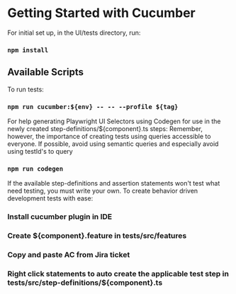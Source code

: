 # Getting Started with Cucumber

For initial set up, in the UI/tests directory, run:
### `npm install`

## Available Scripts
To run tests:
### `npm run cucumber:${env} -- -- --profile ${tag}`

For help generating Playwright UI Selectors using Codegen for use in the newly created step-definitions/${component}.ts
steps:
Remember, however, the importance of creating tests using queries accessible to everyone.
If possible, avoid using semantic queries and especially avoid using testId's to query
### `npm run codegen`

If the available step-definitions and assertion statements won't test what need testing, you must write your own.
To create behavior driven development tests with ease:

### Install cucumber plugin in IDE

### Create ${component}.feature in tests/src/features
### Copy and paste AC from Jira ticket
### Right click statements to auto create the applicable test step in tests/src/step-definitions/${component}.ts

